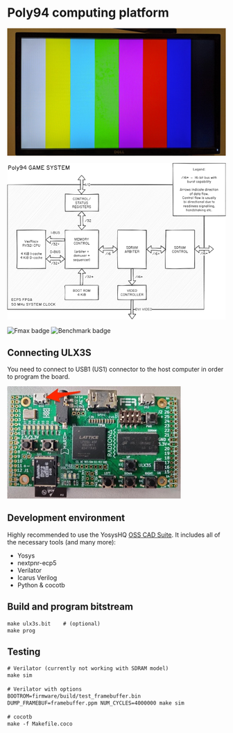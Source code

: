 # Poly94 computing platform

![snapshot](_img/snapshot.jpg)

![architecture](_img/poly94_architecture.png)

![Fmax badge](https://img.shields.io/endpoint?url=https%3A%2F%2Fmcejp.gitlab.io%2FPoly94%2Ffmax.json)
![Benchmark badge](https://img.shields.io/endpoint?url=https%3A%2F%2Fmcejp.gitlab.io%2FPoly94%2Fdmips.json)

## Connecting ULX3S

You need to connect to USB1 (US1) connector to the host computer in order to program the board.

<img src="https://raw.githubusercontent.com/ulx3s/quick-start/master/images/ulx3s-usb1.jpg?raw=true" width="400">

## Development environment

Highly recommended to use the YosysHQ [OSS CAD Suite](https://github.com/YosysHQ/oss-cad-suite-build). It includes all of the necessary tools (and many more):
- Yosys
- nextpnr-ecp5
- Verilator
- Icarus Verilog
- Python & cocotb

## Build and program bitstream

```
make ulx3s.bit    # (optional)
make prog
```

## Testing

```
# Verilator (currently not working with SDRAM model)
make sim

# Verilator with options
BOOTROM=firmware/build/test_framebuffer.bin DUMP_FRAMEBUF=framebuffer.ppm NUM_CYCLES=4000000 make sim

# cocotb
make -f Makefile.coco
```
